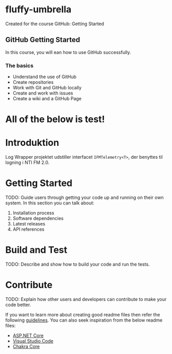 # fluffy-umbrella
Created for the course GitHub: Getting Started

## GitHub Getting Started
In this course, you will ean how to use GitHub successfully.

### The basics
- Understand the use of GitHub
- Create repositories
- Work with Git and GitHub locally
- Create and work with issues
- Create a wiki and a GitHub Page



# All of the below is test!

# Introduktion
Log Wrapper projektet udstiller interfacet `IFMTelemetry<T>`, der benyttes til logning i NTI FM 2.0.

# Getting Started
TODO: Guide users through getting your code up and running on their own system. In this section you can talk about:
1.	Installation process
2.	Software dependencies
3.	Latest releases
4.	API references

# Build and Test
TODO: Describe and show how to build your code and run the tests. 

# Contribute
TODO: Explain how other users and developers can contribute to make your code better. 

If you want to learn more about creating good readme files then refer the following [guidelines](https://docs.microsoft.com/en-us/azure/devops/repos/git/create-a-readme?view=azure-devops). You can also seek inspiration from the below readme files:
- [ASP.NET Core](https://github.com/aspnet/Home)
- [Visual Studio Code](https://github.com/Microsoft/vscode)
- [Chakra Core](https://github.com/Microsoft/ChakraCore)
